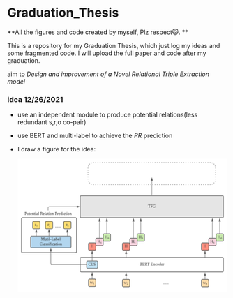 # Graduation_Thesis

**All the figures and code created by myself, Plz respect:smiley_cat:. **

This is a repository for my Graduation Thesis, which just log my ideas and some fragmented code. 
I will upload the full paper and code after my graduation.

aim to *Design and improvement of a Novel Relational Triple Extraction model*

### idea 12/26/2021 
- use an independent module to produce potential relations(less redundant s,r,o co-pair)

- use BERT and multi-label to achieve the *PR* prediction

- I draw a figure for the idea:

  ![fig1](https://github.com/Abel-Harvey/Graduation_Thesis/blob/main/figures/Novel_RTE_idea_1.svg)
